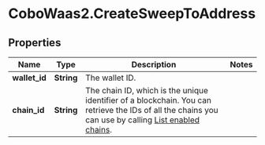 # CoboWaas2.CreateSweepToAddress

## Properties

Name | Type | Description | Notes
------------ | ------------- | ------------- | -------------
**wallet_id** | **String** | The wallet ID. | 
**chain_id** | **String** | The chain ID, which is the unique identifier of a blockchain. You can retrieve the IDs of all the chains you can use by calling [List enabled chains](https://www.cobo.com/developers/v2/api-references/wallets/list-enabled-chains). | 


